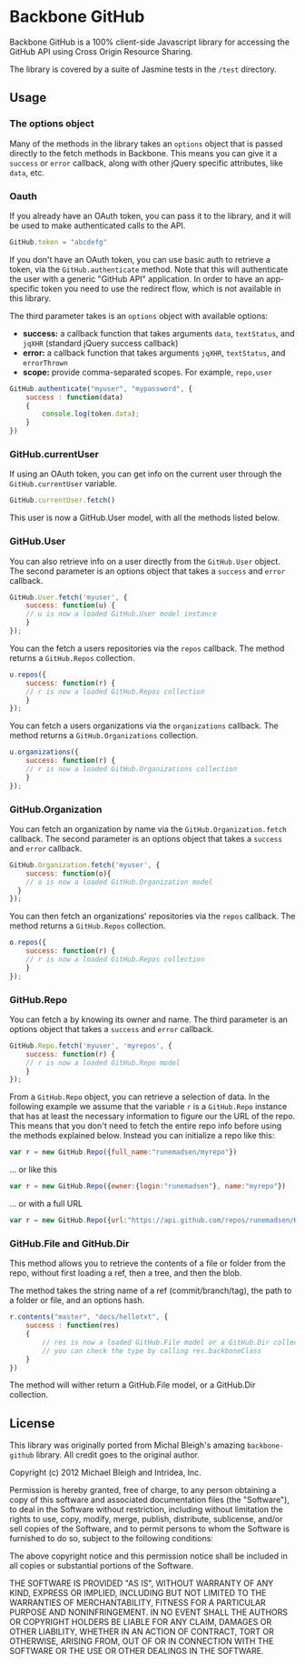 # Backbone GitHub

Backbone GitHub is a 100% client-side Javascript library for accessing the GitHub API using Cross Origin Resource Sharing.

The library is covered by a suite of Jasmine tests in the `/test` directory.

## Usage

### The options object

Many of the methods in the library takes an `options` object that is passed directly to the fetch methods in Backbone. This means you can give it a `success` or `error` callback, along with other jQuery specific attributes, like `data`, etc.

### Oauth

If you already have an OAuth token, you can pass it to the library, and it will be used to make authenticated calls to the API.

```javascript
GitHub.token = "abcdefg"
```

If you don't have an OAuth token, you can use basic auth to retrieve a token, via the `GitHub.authenticate` method. Note that this will authenticate the user with a generic "GitHub API" application. In order to have an app-specific token you need to use the redirect flow, which is not available in this library.

The third parameter takes is an `options` object with available options:

* **success:** a callback function that takes arguments
  `data`, `textStatus`, and `jqXHR` (standard jQuery
  success callback)
* **error:** a callback function that takes arguments
  `jqXHR`, `textStatus`, and `errorThrown`
* **scope:** provide comma-separated scopes. For example,
  `repo,user`

```javascript
GitHub.authenticate("myuser", "mypassword", {
	success : function(data)
	{
		console.log(token.data);
	}
})
```

### GitHub.currentUser

If using an OAuth token, you can get info on the current user through the `GitHub.currentUser` variable.

```javascript
GitHub.currentUser.fetch()
```

This user is now a GitHub.User model, with all the methods listed below.

### GitHub.User

You can also retrieve info on a user directly from the `GitHub.User` object. The second parameter is an options object that takes a `success` and `error` callback.

```javascript
GitHub.User.fetch('myuser', {
	success: function(u) {
  	// u is now a loaded GitHub.User model instance
	}
});
```

You can the fetch a users repositories via the `repos` callback. The method returns a `GitHub.Repos` collection.

```javascript
u.repos({
	success: function(r) {
  	// r is now a loaded GitHub.Repos collection
	}
});
```

You can fetch a users organizations via the `organizations` callback. The method returns a `GitHub.Organizations` collection.

```javascript
u.organizations({
	success: function(r) {
  	// r is now a loaded GitHub.Organizations collection
	}
});
```

### GitHub.Organization

You can fetch an organization by name via the `GitHub.Organization.fetch` callback. The second parameter is an options object that takes a `success` and `error` callback.

```javascript
GitHub.Organization.fetch('myuser', {
	success: function(o){
  	// o is now a loaded GitHub.Organization model
  }
});
```

You can then fetch an organizations' repositories via the `repos` callback. The method returns a `GitHub.Repos` collection.

```javascript
o.repos({
	success: function(r) {
  	// r is now a loaded GitHub.Repos collection
	}
});
```

### GitHub.Repo

You can fetch a by knowing its owner and name. The third parameter is an options object that takes a `success` and `error` callback.

```javascript
GitHub.Repo.fetch('myuser', 'myrepos', {
	success: function(r) {
  	// r is now a loaded GitHub.Repo model
	}
});
```

From a `GitHub.Repo` object, you can retrieve a selection of data. In the following example we assume that the variable `r` is a `GitHub.Repo` instance that has at least the necessary information to figure our the URL of the repo. This means that you don't need to fetch the entire repo info before using the methods explained below. Instead you can initialize a repo like this:

```javascript
var r = new GitHub.Repo({full_name:"runemadsen/myrepo"})
```

... or like this

```javascript
var r = new GitHub.Repo({owner:{login:"runemadsen"}, name:"myrepo"})
```

... or with a full URL

```javascript
var r = new GitHub.Repo({url:"https://api.github.com/repos/runemadsen/Hello-World"})
```

### GitHub.File and GitHub.Dir

This method allows you to retrieve the contents of a file or folder from the repo, without first loading a ref, then a tree, and then the blob.

The method takes the string name of a ref (commit/branch/tag), the path to a folder or file, and an options hash.

```javascript
r.contents("master", "docs/hellotxt", {
	success : function(res)
	{
		// res is now a loaded GitHub.File model or a GitHub.Dir collection
		// you can check the type by calling res.backboneClass
	}
})
```

The method will wither return a GitHub.File model, or a GitHub.Dir collection.

## License

This library was originally ported from Michal Bleigh's amazing `backbone-github` library. All credit goes to the original author.

Copyright (c) 2012 Michael Bleigh and Intridea, Inc.

Permission is hereby granted, free of charge, to any person obtaining a copy of this software and associated documentation files (the "Software"), to deal in the Software without restriction, including without limitation the rights to use, copy, modify, merge, publish, distribute, sublicense, and/or sell copies of the Software, and to permit persons to whom the Software is furnished to do so, subject to the following conditions:

The above copyright notice and this permission notice shall be included in all copies or substantial portions of the Software.

THE SOFTWARE IS PROVIDED "AS IS", WITHOUT WARRANTY OF ANY KIND, EXPRESS OR IMPLIED, INCLUDING BUT NOT LIMITED TO THE WARRANTIES OF MERCHANTABILITY, FITNESS FOR A PARTICULAR PURPOSE AND NONINFRINGEMENT. IN NO EVENT SHALL THE AUTHORS OR COPYRIGHT HOLDERS BE LIABLE FOR ANY CLAIM, DAMAGES OR OTHER LIABILITY, WHETHER IN AN ACTION OF CONTRACT, TORT OR OTHERWISE, ARISING FROM, OUT OF OR IN CONNECTION WITH THE SOFTWARE OR THE USE OR OTHER DEALINGS IN THE SOFTWARE.
